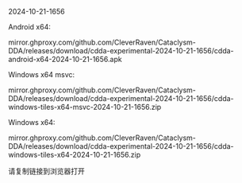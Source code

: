 2024-10-21-1656

Android x64:

mirror.ghproxy.com/github.com/CleverRaven/Cataclysm-DDA/releases/download/cdda-experimental-2024-10-21-1656/cdda-android-x64-2024-10-21-1656.apk

Windows x64 msvc:

mirror.ghproxy.com/github.com/CleverRaven/Cataclysm-DDA/releases/download/cdda-experimental-2024-10-21-1656/cdda-windows-tiles-x64-msvc-2024-10-21-1656.zip

Windows x64:

mirror.ghproxy.com/github.com/CleverRaven/Cataclysm-DDA/releases/download/cdda-experimental-2024-10-21-1656/cdda-windows-tiles-x64-2024-10-21-1656.zip

请复制链接到浏览器打开

